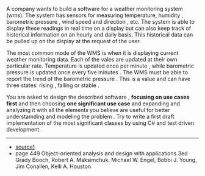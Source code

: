 A company wants to build a software for a weather monitoring system (wms). The system has sensors for measuring temperature, humidity , barometric pressure , wind speed and direction , etc. The system is able to display these readings in real time on a display but can also keep track of historical information on an hourly and daily basis. This historical data can be pulled up on the display at the request of the user.

The most common mode of the WMS is when it is displaying current weather monitoring data. Each of the vales are updated at their own particular rate. Temperature is updated once per minute , while barometric pressure is updated once every five minutes . The WMS  must be able to report the trend of the barometric pressure . This is a value and can have three states: rising , falling or stable .

You are asked to design the described software , **focusing on use cases first** and then choosing **one significant use case** and expanding and analyzing it with all the elements you believe are useful for better understamding and modeling the problem . Try to write a first draft implementation of the most significant classes by using C# and test driven development. 

------------------------------

- [source1](http://condor.depaul.edu/dmumaugh/readings/handouts/SE430/Walking_through_A_UML_Design.pdf)
- page 449 Object-oriented analysis and design with applications 3ed Grady Booch, Robert A. Maksimchuk, Michael W. Engel, Bobbi J. Young, Jim Conallen, Kelli A. Houston
